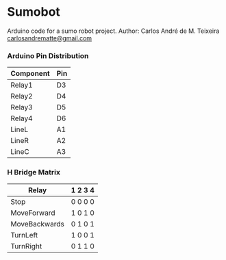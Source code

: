 # Sumobot

Arduino code for a sumo robot project.
Author: Carlos André de M. Teixeira
	carlosandrematte@gmail.com


### Arduino Pin Distribution

Component	| Pin
   ------------ | -------------
Relay1		|	D3
Relay2		|	D4
Relay3		|	D5
Relay4		|	D6
LineL		|	A1
LineR		|	A2
LineC		|	A3


### H Bridge Matrix

Relay 		| 1 2 3 4
   ------------ | -------------
Stop 		| 0 0 0 0
MoveForward 	| 1 0 1 0
MoveBackwards   | 0 1 0 1
TurnLeft 	| 1 0 0 1
TurnRight       | 0 1 1 0


